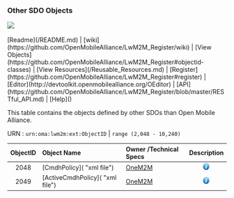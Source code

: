 ### Other SDO Objects
<p>
	<img src="https://pbs.twimg.com/profile_images/461906120211062784/bJ84SApS.jpeg" width="50">
</p>
[Readme](/README.md) | [wiki](https://github.com/OpenMobileAlliance/LwM2M_Register/wiki) | [View Objects](https://github.com/OpenMobileAlliance/LwM2M_Register#objectid-classes) | [View Resources](/Reusable_Resources.md) | [Register](https://github.com/OpenMobileAlliance/LwM2M_Register#register) | [Editor](http://devtoolkit.openmobilealliance.org/OEditor) | [API](https://github.com/OpenMobileAlliance/LwM2M_Register/blob/master/RESTful_API.md) | [Help]()

This table contains the objects defined by other SDOs than Open Mobile Alliance. 

URN : ```urn:oma:lwm2m:ext:ObjectID``` | ```range (2,048 - 10,240)```

ObjectID  | Object Name                             | Owner /Technical Specs                 | Description
:--------:| :---------------------------------------| :------------------------------------- | :----------------------:
2048      | [CmdhPolicy]( "xml file")               | [OneM2M](http://www.onem2m.org/images/files/deliverables/TS-0005-Management_Enablement_(OMA)-V1_0_1.pdf "TS doc") | ![alt Text](images/information.png " ")
2049      | [ActiveCmdhPolicy]( "xml file")         |                                                 [OneM2M](http://www.onem2m.org/images/files/deliverables/TS-0005-Management_Enablement_(OMA)-V1_0_1.pdf "TS doc") | ![alt Text](images/information.png " ")

